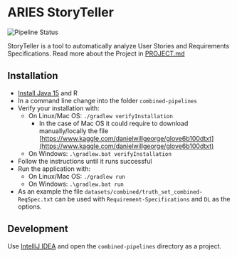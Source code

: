 # ARIES StoryTeller

![Pipeline Status](https://github.com/spanichella/ARIES-story-teller/actions/workflows/java_ci.yml/badge.svg)

StoryTeller is a tool to automatically analyze User Stories and Requirements Specifications.
Read more about the Project in [PROJECT.md](./PROJECT.md)

## Installation

* [Install Java 15](https://www.oracle.com/java/technologies/javase/jdk15-archive-downloads.html) and R
* In a command line change into the folder `combined-pipelines`
* Verify your installation with:
  * On Linux/Mac OS: `./gradlew verifyInstallation`
    * In the case of Mac OS it could require to download manually/locally the file [https://www.kaggle.com/danielwillgeorge/glove6b100dtxt](https://www.kaggle.com/danielwillgeorge/glove6b100dtxt)
  * On Windows: `.\gradlew.bat verifyInstallation`
* Follow the instructions until it runs successful
* Run the application with:
  * On Linux/Mac OS: `./gradlew run`
  * On Windows: `.\gradlew.bat run`
* As an example the file `datasets/combined/truth_set_combined-ReqSpec.txt` can be used with `Requirement-Specifications` and `DL` as the options.

## Development

Use [IntelliJ IDEA](https://www.jetbrains.com/idea/) and open the `combined-pipelines` directory as a project.
